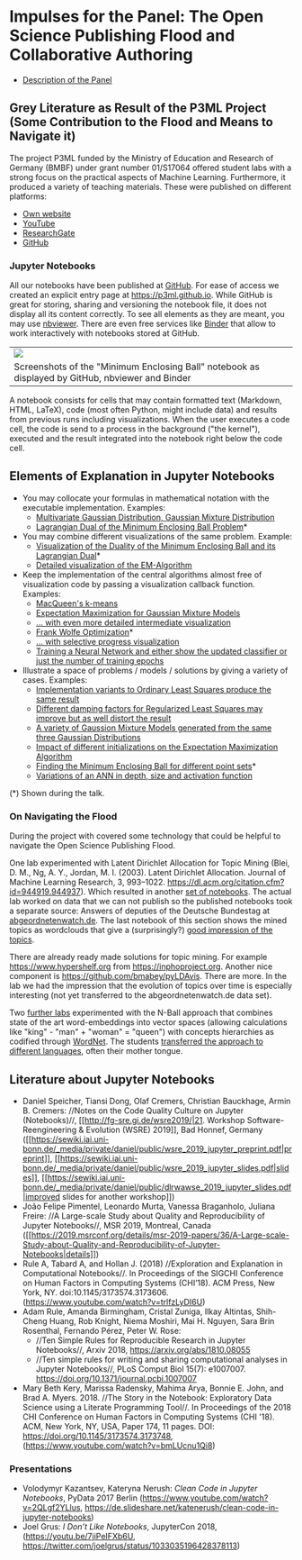 # Impulses for the Panel: The Open Science Publishing Flood and Collaborative Authoring

  - [Description of the
    Panel](https://github.com/mrchristian/Open-Science-Publishing-Flood-and-Collaborative-Authoring)

## Grey Literature as Result of the P3ML Project (Some Contribution to the Flood and Means to Navigate it)

The project P3ML funded by the Ministry of Education and Research of
Germany (BMBF) under grant number 01/S17064 offered student labs with a
strong focus on the practical aspects of Machine Learning. Furthermore,
it produced a variety of teaching materials. These were published on
different platforms:

  - [Own
    website](http://www.b-it-center.de/b-it-programmes/teaching-material/p3ml/)
  - [YouTube](https://www.youtube.com/user/bitLectures/videos)
  - [ResearchGate](https://www.researchgate.net/project/P3ML-ML-Engineering-Knowledge)
  - [GitHub](https://github.com/p3ml/)

### Jupyter Notebooks

All our notebooks have been published at
[GitHub](https://github.com/p3ml/). For ease of access we created an
explicit entry page at <https://p3ml.github.io>. While GitHub is great
for storing, sharing and versioning the notebook file, it does not
display all its content correctly. To see all elements as they are
meant, you may use [nbviewer](https://nbviewer.jupyter.org/). There are
even free services like [Binder](https://mybinder.org/) that allow to
work interactively with notebooks stored at GitHub.

|                                                                                                  |
| ------------------------------------------------------------------------------------------------ |
| ![](/science/p3ml/grey_net/platforms.png)                                                        |
| Screenshots of the "Minimum Enclosing Ball" notebook as displayed by GitHub, nbviewer and Binder |

A notebook consists for cells that may contain formatted text (Markdown,
HTML, LaTeX), code (most often Python, might include data) and results
from previous runs including visualizations. When the user executes a
code cell, the code is send to a process in the background ("the
kernel"), executed and the result integrated into the notebook right
below the code cell.

## Elements of Explanation in Jupyter Notebooks

  - You may collocate your formulas in mathematical notation with the
    executable implementation. Examples:
      - [Multivariate Gaussian Distribution, Gaussian Mixture
        Distribution](https://nbviewer.jupyter.org/github/p3ml/recipes/blob/master/EM-Algorithm%20for%20GMMs%20-%20Detailed%20Visualization%20and%20Playground.ipynb#Distributions)
      - [Lagrangian Dual of the Minimum Enclosing Ball
        Problem](https://nbviewer.jupyter.org/github/p3ml/recipes/blob/master/Minimum%20Enclosing%20Ball.ipynb#Lagrangian-Dual-of-the-Minimum-Enclosing-Ball-Problem)\*
  - You may combine different visualizations of the same problem.
    Example:
      - [Visualization of the Duality of the Minimum Enclosing Ball and
        its Lagrangian
        Dual](https://nbviewer.jupyter.org/github/p3ml/recipes/blob/master/Minimum%20Enclosing%20Ball.ipynb#Visualization-of-the-Duality-\(3-Points-only\))\*
      - [Detailed visualization of the
        EM-Algorithm](https://nbviewer.jupyter.org/github/p3ml/recipes/blob/master/EM-Algorithm%20for%20GMMs%20-%20Detailed%20Visualization%20and%20Playground.ipynb#Visualization-of-the-progress-per-E-Step,-M-Step-and-per-component)
  - Keep the implementation of the central algorithms almost free of
    visualization code by passing a visualization callback function.
    Examples:
      - [MacQueen's
        k-means](https://nbviewer.jupyter.org/github/p3ml/recipes/blob/master/Expectation%20Maximization%20for%20Gaussian%20Mixture%20Models.ipynb#MacQueen's-$k$-means)
      - [Expectation Maximization for Gaussian Mixture
        Models](https://nbviewer.jupyter.org/github/p3ml/recipes/blob/master/Expectation%20Maximization%20for%20Gaussian%20Mixture%20Models.ipynb#Expectation-Maximization-for-Gaussian-Mixture-Models)
      - [... with even more detailed intermediate
        visualization](https://nbviewer.jupyter.org/github/p3ml/recipes/blob/master/EM-Algorithm%20for%20GMMs%20-%20Detailed%20Visualization%20and%20Playground.ipynb#Visualization-of-the-progress-per-E-Step,-M-Step-and-per-component)
      - [Frank Wolfe
        Optimization](https://nbviewer.jupyter.org/github/p3ml/recipes/blob/master/Minimum%20Enclosing%20Ball.ipynb#Frank-Wolfe-Optimization)\*
      - [... with selective progress
        visualization](https://nbviewer.jupyter.org/github/p3ml/recipes/blob/master/Minimum%20Enclosing%20Ball.ipynb#There-is-Convergency)
      - [Training a Neural Network and either show the updated
        classifier or just the number of training
        epochs](https://nbviewer.jupyter.org/github/p3ml/recipes/blob/master/Training%20Neural%20Networks%20Without%20Backpropagation.ipynb#Training-the-Neural-Network)
  - Illustrate a space of problems / models / solutions by giving a
    variety of cases. Examples:
      - [Implementation variants to Ordinary Least Squares produce the
        same
        result](https://nbviewer.jupyter.org/github/p3ml/recipes/blob/master/Ordinary%20Least%20Squares%20Optimization.ipynb#Comparison-of-Implementation-Variants)
      - [Different damping factors for Regularized Least Squares may
        improve but as well distort the
        result](https://nbviewer.jupyter.org/github/p3ml/recipes/blob/master/Regularized%20Least%20Squares%20Optimization.ipynb#Comparison-of-Different-Damping-Factors)
      - [A variety of Gaussion Mixture Models generated from the same
        three Gaussian
        Distributions](https://nbviewer.jupyter.org/github/p3ml/recipes/blob/master/Expectation%20Maximization%20for%20Gaussian%20Mixture%20Models.ipynb#Gaussian-Mixture-Distribution)
      - [Impact of different initializations on the Expectation
        Maximization
        Algorithm](https://nbviewer.jupyter.org/github/p3ml/recipes/blob/master/Expectation%20Maximization%20for%20Gaussian%20Mixture%20Models.ipynb#Good-initialization-leads-to-good-results)
      - [Finding the Minimum Enclosing Ball for different point
        sets](https://nbviewer.jupyter.org/github/p3ml/recipes/blob/master/Minimum%20Enclosing%20Ball.ipynb#Further-Examples)\*
      - [Variations of an ANN in depth, size and activation
         function](https://nbviewer.jupyter.org/github/p3ml/recipes/blob/master/Training%20Neural%20Networks%20Without%20Backpropagation.ipynb)

(\*) Shown during the talk.
### On Navigating the Flood

During the project with covered some technology that could be helpful to
navigate the Open Science Publishing Flood.

One lab experimented with Latent Dirichlet Allocation for Topic Mining
(Blei, D. M., Ng, A. Y., Jordan, M. I. (2003). Latent Dirichlet
Allocation. Journal of Machine Learning Research, 3, 993–1022.
<https://dl.acm.org/citation.cfm?id=944919.944937>). Which resulted in
another [set of
notebooks](https://p3ml.github.io/#notebooks-about-latent-dirichlet-allocation).
The actual lab worked on data that we can not publish so the published
notebooks took a separate source: Answers of deputies of the Deutsche
Bundestag at [abgeordnetenwatch.de](https://www.abgeordnetenwatch.de/).
The last notebook of this section shows the mined topics as wordclouds
that give a (surprisingly?) [good impression of the
topics](https://nbviewer.jupyter.org/github/p3ml/latent_dirichlet_allocation/blob/master/LDA%20Spike%204%20-%20Topic%20Visualization.ipynb#Words-and-their-probability-presented-as-word-cloud).

There are already ready made solutions for topic mining. For example
<https://www.hypershelf.org> from <https://inphoproject.org>. Another
nice component is <https://github.com/bmabey/pyLDAvis>. There are more.
In the lab we had the impression that the evolution of topics over time
is especially interesting (not yet transferred to the
abgeordnetenwatch.de data set).

Two [further labs](http://laotzu.bit.uni-bonn.de/teaching.htm)
experimented with the N-Ball approach that combines state of the art
word-embeddings into vector spaces (allowing calculations like "king" -
"man" + "woman" = "queen") with concepts hierarchies as codified through
[WordNet](https://wordnet.princeton.edu/). The students [transferred the
approach to different
languages](https://p3ml.github.io/#notebooks-about-ai-language-technology),
often their mother tongue.

## Literature about Jupyter Notebooks

  - Daniel Speicher, Tiansi Dong, Olaf Cremers, Christian Bauckhage, Armin B. Cremers: //Notes on the Code Quality Culture on Jupyter (Notebooks)//, [[http://fg-sre.gi.de/wsre2019/|21. Workshop Software-Reengineering & Evolution (WSRE) 2019]], Bad Honnef, Germany ([[https://sewiki.iai.uni-bonn.de/_media/private/daniel/public/wsre_2019_jupyter_preprint.pdf|preprint]], [[https://sewiki.iai.uni-bonn.de/_media/private/daniel/public/wsre_2019_jupyter_slides.pdf|slides]], [[https://sewiki.iai.uni-bonn.de/_media/private/daniel/public/dlrwawse_2019_jupyter_slides.pdf|improved slides for another workshop]])  
  - João Felipe Pimentel, Leonardo Murta, Vanessa Braganholo, Juliana Freire: //A Large-scale Study about Quality and Reproducibility of Jupyter Notebooks//, MSR 2019, Montreal, Canada ([[https://2019.msrconf.org/details/msr-2019-papers/36/A-Large-scale-Study-about-Quality-and-Reproducibility-of-Jupyter-Notebooks|details]])
  - Rule A, Tabard A, and Hollan J. (2018) //Exploration and Explanation in Computational Notebooks//. In Proceedings of the SIGCHI Conference on Human Factors in Computing Systems (CHI’18). ACM Press, New York, NY. doi:10.1145/3173574.3173606. (https://www.youtube.com/watch?v=trlfzLyDI6U)
  - Adam Rule, Amanda Birmingham, Cristal Zuniga, Ilkay Altintas, Shih-Cheng Huang, Rob Knight, Niema Moshiri, Mai H. Nguyen, Sara Brin Rosenthal, Fernando Pérez, Peter W. Rose: 
    - //Ten Simple Rules for Reproducible Research in Jupyter Notebooks//, Arxiv 2018, https://arxiv.org/abs/1810.08055
    - //Ten simple rules for writing and sharing computational analyses in Jupyter Notebooks//, PLoS Comput Biol 15(7): e1007007. https://doi.org/10.1371/journal.pcbi.1007007
  - Mary Beth Kery, Marissa Radensky, Mahima Arya, Bonnie E. John, and Brad A. Myers. 2018. //The Story in the Notebook: Exploratory Data Science using a Literate Programming Tool//. In Proceedings of the 2018 CHI Conference on Human Factors in Computing Systems (CHI '18). ACM, New York, NY, USA, Paper 174, 11 pages. DOI: https://doi.org/10.1145/3173574.3173748, (https://www.youtube.com/watch?v=bmLUcnu1Qi8)

### Presentations

  - Volodymyr Kazantsev, Kateryna Nerush: *Clean Code in Jupyter
    Notebooks*, PyData 2017 Berlin
    (<https://www.youtube.com/watch?v=2QLgf2YLlus>,
    <https://de.slideshare.net/katenerush/clean-code-in-jupyter-notebooks>)
  - Joel Grus: *I Don’t Like Notebooks*, JupyterCon 2018,
    (<https://youtu.be/7jiPeIFXb6U>,
    <https://twitter.com/joelgrus/status/1033035196428378113>)
